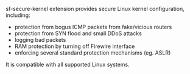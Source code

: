 sf-secure-kernel extension provides secure Linux kernel configuration,
including:

- protection from bogus ICMP packets from fake/vicious routers
- protection from SYN flood and small DDoS attacks
- logging bad packets
- RAM protection by turning off Firewire interface
- enforcing several standard protection mechanisms (eg. ASLR)

It is compatible with all supported Linux systems.
